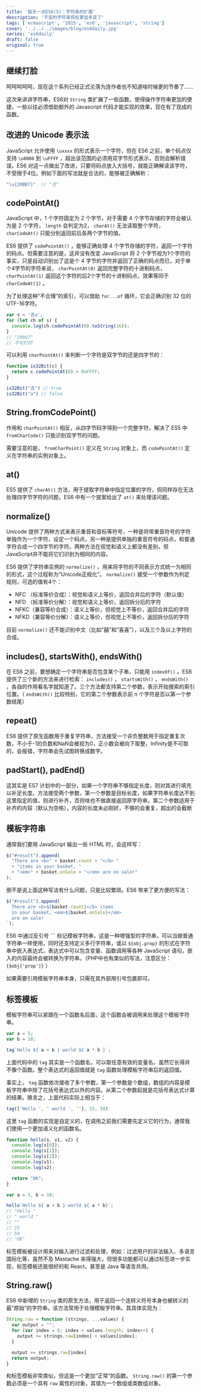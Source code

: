 ```yaml
---
title: '每天一点ES6(5)：字符串的扩展'
description: '不变的字符串现在更加多变了'
tags: ['ecmascript', '2015', 'es6', 'javascript', 'string']
cover: '../../../images/blog/es6daily.jpg'
series: 'es6daily'
draft: false
original: true
---
```


## 继续打脸

呵呵呵呵呵，现在这个系列已经正式沦落为连作者也不知道啥时候更的节奏了……

这次来讲讲字符串，ES6对 `String` 类扩展了一些函数，使得操作字符串更加的便捷，一些以往必须借助额外的 Javascript 代码才能实现的效果，现在有了现成的函数。

## 改进的 Unicode 表示法

JavaScript 允许使用 `\uxxxx` 的形式表示一个字符，但在 ES6 之前，单个码点仅支持 `\u0000` 到 `\uFFFF` ，超出该范围的必须用双字节形式表示，否则会解析错误。ES6 对这一点做出了改进，只要将码点放入大括号，就能正确解读该字符，不受限于4位。例如下面的写法就是合法的，能够被正确解析：

```js
"\u{20BB7}"  // "𠮷"
```

## codePointAt()

JavaScript 中，1 个字符固定为 2 个字节，对于需要 4 个字节存储的字符会被认为是 2 个字符， `length` 会判定为2， `charAt()` 无法读取整个字符， `charCodeAt()` 只能分别返回前后各两个字节的值。

ES6 提供了  `codePointAt()` ，能够正确处理 4 个字节存储的字符，返回一个字符的码点。但需要注意的是，这并没有改变 JavaScript 将 2 个字节视为1个字符的事实，只是自动识别出了这是个 4 字节的字符并返回了正确的码点而已，对于单个4字节的字符来说， `charPointAt(0)` 返回完整字符的十进制码点， `charPointAt(1)` 返回这个字符的后2个字节的十进制码点，效果等同于 `charCodeAt(1)` 。

为了处理这种“不合理”的索引，可以借助 `for...of` 循环，它会正确识别 32 位的UTF-16字符。

```js
var s = '𠮷a';
for (let ch of s) {
  console.log(ch.codePointAt(0).toString(16));
}
// "20bb7"
// 不可打印
```

可以利用 `charPointAt()` 来判断一个字符是双字节的还是四字节的：

```js
function is32Bit(c) {
  return c.codePointAt(0) > 0xFFFF;
}

is32Bit("𠮷") // true
is32Bit("a") // false
```

## String.fromCodePoint()

作用和 `charPointAt()` 相反，从四字节码字得到一个完整字符，解决了 ES5 中 `fromCharCode()` 只能识别双字节的问题。

需要注意的是， `fromCharPoint()` 定义在 `String` 对象上，而 `codePointAt()` 定义在字符串的实例对象上。

## at()

ES5 提供了 `charAt()` 方法，用于提取字符串中指定位置的字符，但同样存在无法处理四字节字符的问题，ES6 中有一个提案给出了 `at()` 来处理该问题。

## normalize()

Unicode 提供了两种方式来表示重音和音标等符号，一种是将带重音符号的字符单独作为一个字符，设定一个码点，另一种是提供单独的重音符号的码点，和普通字符合成一个四字节的字符。两种方法在视觉和语义上都没有差别，但JavaScript并不能将它们识别为相同的内容。

ES6 提供了字符串实例的 `normalize()` ，用来将字符的不同表示方式统一为相同的形式，这个过程称为“Unicode正规化”。 `normalize()` 接受一个参数作为判定规则，可选的值有4个：

- NFC （标准等价合成）：视觉和语义上等价，返回合并后的字符（默认值）
- NFD （标准等价分解）：视觉和语义上等价，返回拆分后的字符
- NFKC（兼容等价合成）：语义上等价，但视觉上不等价，返回合并后的字符
- NFKD（兼容等价分解）：语义上等价，但视觉上不等价，返回拆分后的字符

目前 `normalize()` 还不能识别中文（比如“囍”和“喜喜”），以及三个及以上字符的合成。

## includes(), startsWith(), endsWith()

在 ES6 之前，要想确定一个字符串是否包含某个子串，只能用 `indexOf()` 。ES6 提供了三个新的方法来进行检索： `includes()` ， `startsWith()` ， `endsWith()` ，各自的作用看名字就知道了。三个方法都支持第二个参数，表示开始搜索的索引位置。（ `endsWith()` 比较特别，它的第二个参数表示前 n 个字符是否以第一个参数结尾）

## repeat()

ES6 提供了原生函数用于重复字符串，方法接受一个非负整数用于指定重复次数，不小于-1的负数和NaN会被视为0，正小数会被向下取整，Infinity是不可取的，会报错，字符串会先试图转换成数字。

## padStart(), padEnd()

这其实是 ES7 计划中的一部分，如果一个字符串不够指定长度，则对其进行填充以补足长度。方法接受两个参数，第一个参数是目标长度，如果字符串长度达不到这里指定的值，则进行补齐，否则啥也不做直接返回原字符串。第二个参数适用于补齐的内容（默认为空格），内容的长度未必刚好，不够的会重复，超出的会截断

## 模板字符串

通常我们要用 JavaScript 输出一些 HTML 时，会这样写：

```js
$("#result").append(
  "There are <b>" + basket.count + "</b> "
  + "items in your basket, "
  + "<em>" + basket.onSale + "</em> are on sale!"
);
```

倒不是说上面这种写法有什么问题，只是比较繁琐。ES6 带来了更方便的写法：

```js
$("#result").append(`
  There are <b>${basket.count}</b> items
  in your basket, <em>${basket.onSale}</em>
  are on sale!
`);
```

ES6 中通过反引号 ``` 标记模板字符串，这是一种增强型的字符串，可以当做普通字符串一样使用，同时还支持定义多行字符串，或以 `${obj.prop}` 的形式在字符串中嵌入表达式，表达式中可以包含变量、函数调用等各种 JavaScript 语句，嵌入的内容最终会被转换为字符串。（PHP中也有类似的写法，注意区分： `{$obj['prop']}` ）

如果需要引用模板字符串本身，只需在其外部用引号包裹即可。

## 标签模板

模板字符串可以紧跟在一个函数名后面，这个函数会被调用来处理这个模板字符串。

```js
var a = 5;
var b = 10;

tag`Hello ${ a + b } world ${ a * b }`;
```

上面代码中的 `tag` 其实是一个函数名，可以取任意有效的变量名，虽然它长得并不像个函数。整个表达式的返回值就是 `tag` 函数处理模板字符串后的返回值。

事实上， `tag` 函数依次接收了多个参数，第一个参数是个数组，数组的内容是模板字符串中除了花括号表达式以外的内容。从第二个参数起就是花括号表达式计算的结果。换言之，上面代码实际上相当于：

```js
tag(['Hello ', ' world ', ''], 15, 50)
```

这里 `tag` 函数的实现是自定义的，在调用之前我们需要先定义它的行为，通常我们使用一个更加语义化的函数名。
```js
function hello(s, v1, v2) {
  console.log(s[0]);
  console.log(s[1]);
  console.log(s[2]);
  console.log(v1);
  console.log(v2);

  return "OK";
}

var a = 5, b = 10;

hello`Hello ${ a + b } world ${ a * b}`;
// "Hello "
// " world "
// ""
// 15
// 50
// "OK"
```

标签模板被设计用来对输入进行过滤和处理，例如：过滤用户的非法输入、多语言国际化等，虽然不及 Mastache 来得强大，但很多功能都可以通过标签进一步实现，标签模板还能很好的和 React，甚至是 Java 等语言共用。

## String.raw()

ES6 中新增的 `String` 类的原生方法，用于返回一个连转义符号本身也被转义的最“原始”的字符串。该方法常用于处理模板字符串。其具体实现为：

```js
String.raw = function (strings, ...values) {
  var output = "";
  for (var index = 0; index < values.length; index++) {
    output += strings.raw[index] + values[index];
  }

  output += strings.raw[index]
  return output;
}
```

和标签模板非常类似，但这是一个更加“正常”的函数。 `String.raw()` 的第一个参数必须是一个具有 `raw` 属性的对象，其值为一个数组或类数组对象。
